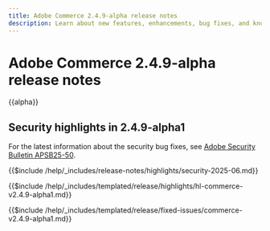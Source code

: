 ```yaml
---
title: Adobe Commerce 2.4.9-alpha release notes
description: Learn about new features, enhancements, bug fixes, and known issues in the 2.4.9-alpha Adobe Commerce release.
---
```


# Adobe Commerce 2.4.9-alpha release notes

{{alpha}}

<!-- delete me -->

## Security highlights in 2.4.9-alpha1

For the latest information about the security bug fixes, see [Adobe Security Bulletin APSB25-50](https://helpx.adobe.com/security/products/magento/apsb25-50.html).

{{$include /help/_includes/release-notes/highlights/security-2025-06.md}}

<!-- Highlights in v2.4.9-alpha1 -->

{{$include /help/_includes/templated/release/highlights/hl-commerce-v2.4.9-alpha1.md}}

<!-- Fixed issues in v2.4.9-alpha1 -->

{{$include /help/_includes/templated/release/fixed-issues/commerce-v2.4.9-alpha1.md}}
